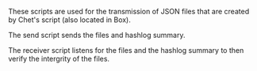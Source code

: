 These scripts are used for the transmission of JSON files that are created by Chet's script (also located in Box).

The send script sends the files and hashlog summary.

The receiver script listens for the files and the hashlog summary to then verify the intergrity of the files.
